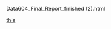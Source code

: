 Data604_Final_Report_finished (2).html

[this](https://maxwellpaterson.github.io/projects/Data604_Final_Report.html)
